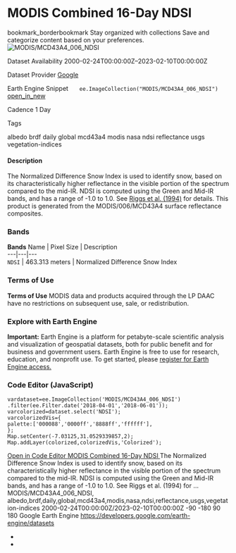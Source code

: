  
#  MODIS Combined 16-Day NDSI 
bookmark_borderbookmark Stay organized with collections  Save and categorize content based on your preferences. 
![MODIS/MCD43A4_006_NDSI](https://developers.google.com/earth-engine/datasets/images/MODIS/MODIS_MCD43A4_006_NDSI_sample.png) 

Dataset Availability
    2000-02-24T00:00:00Z–2023-02-10T00:00:00Z 

Dataset Provider
     [ Google ](https://earthengine.google.com/) 

Earth Engine Snippet
     `    ee.ImageCollection("MODIS/MCD43A4_006_NDSI")   ` [ open_in_new ](https://code.earthengine.google.com/?scriptPath=Examples:Datasets/MODIS/MODIS_MCD43A4_006_NDSI) 

Cadence
    1 Day 

Tags
    
albedo
brdf
daily
global
mcd43a4
modis
nasa
ndsi
reflectance
usgs
vegetation-indices
#### Description
The Normalized Difference Snow Index is used to identify snow, based on its characteristically higher reflectance in the visible portion of the spectrum compared to the mid-IR. NDSI is computed using the Green and Mid-IR bands, and has a range of -1.0 to 1.0. See [Riggs et al. (1994)](https://doi.org/10.1109/IGARSS.1994.399618) for details. This product is generated from the MODIS/006/MCD43A4 surface reflectance composites.
### Bands
**Bands**
Name | Pixel Size | Description  
---|---|---  
`NDSI` |  463.313 meters  | Normalized Difference Snow Index  
### Terms of Use
**Terms of Use**
MODIS data and products acquired through the LP DAAC have no restrictions on subsequent use, sale, or redistribution.
### Explore with Earth Engine
**Important:** Earth Engine is a platform for petabyte-scale scientific analysis and visualization of geospatial datasets, both for public benefit and for business and government users. Earth Engine is free to use for research, education, and nonprofit use. To get started, please [register for Earth Engine access.](https://console.cloud.google.com/earth-engine)
### Code Editor (JavaScript)
```
vardataset=ee.ImageCollection('MODIS/MCD43A4_006_NDSI')
.filter(ee.Filter.date('2018-04-01','2018-06-01'));
varcolorized=dataset.select('NDSI');
varcolorizedVis={
palette:['000088','0000ff','8888ff','ffffff'],
};
Map.setCenter(-7.03125,31.0529339857,2);
Map.addLayer(colorized,colorizedVis,'Colorized');
```
[ Open in Code Editor ](https://code.earthengine.google.com/?scriptPath=Examples:Datasets/MODIS/MODIS_MCD43A4_006_NDSI)
[ MODIS Combined 16-Day NDSI ](https://developers.google.com/earth-engine/datasets/catalog/MODIS_MCD43A4_006_NDSI)
The Normalized Difference Snow Index is used to identify snow, based on its characteristically higher reflectance in the visible portion of the spectrum compared to the mid-IR. NDSI is computed using the Green and Mid-IR bands, and has a range of -1.0 to 1.0. See Riggs et al. (1994) for …
MODIS/MCD43A4_006_NDSI, albedo,brdf,daily,global,mcd43a4,modis,nasa,ndsi,reflectance,usgs,vegetation-indices 
2000-02-24T00:00:00Z/2023-02-10T00:00:00Z
-90 -180 90 180 
Google Earth Engine
https://developers.google.com/earth-engine/datasets
  * [ ](https://doi.org/https://earthengine.google.com/)
  * [ ](https://doi.org/https://developers.google.com/earth-engine/datasets/catalog/MODIS_MCD43A4_006_NDSI)


